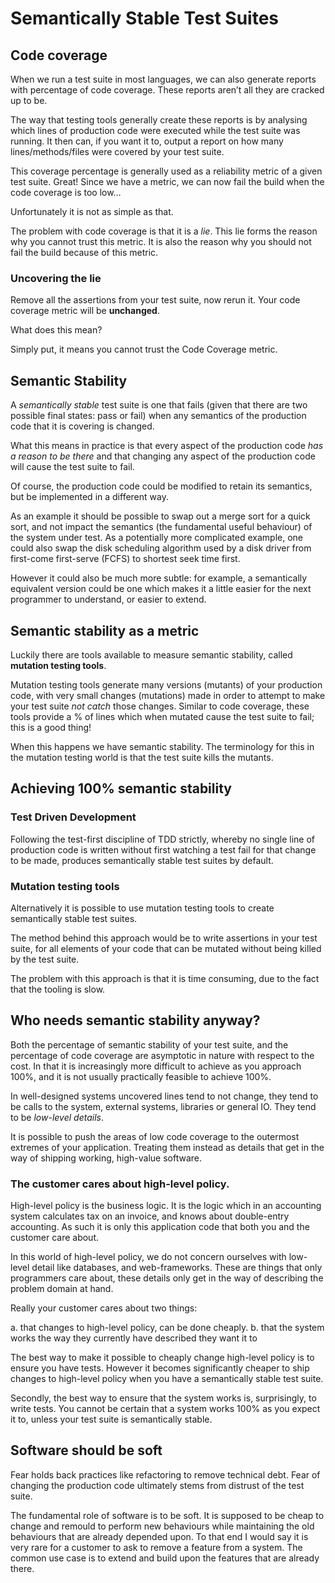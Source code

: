 # Semantically Stable Test Suites

## Code coverage

When we run a test suite in most languages, we can also generate reports with percentage of code coverage. These reports aren’t all they are cracked up to be.

The way that testing tools generally create these reports is by analysing which lines of production code were executed while the test suite was running. It then can, if you want it to, output a report on how many lines/methods/files were covered by your test suite. 

This coverage percentage is generally used as a reliability metric of a given test suite. Great! Since we have a metric, we can now fail the build when the code coverage is too low… 

Unfortunately it is not as simple as that. 

The problem with code coverage is that it is a *lie*. This lie forms the reason why you cannot trust this metric. It is also the reason why you should not fail the build because of this metric.

### Uncovering the lie

Remove all the assertions from your test suite, now rerun it. Your code coverage metric will be **unchanged**.

What does this mean?

Simply put, it means you cannot trust the Code Coverage metric.

##  Semantic Stability

A *semantically stable* test suite is one that fails (given that there are two possible final states: pass or fail) when any semantics of the production code that it is covering is changed.

What this means in practice is that every aspect of the production code *has a reason to be there* and that changing any aspect of the production code will cause the test suite to fail.

Of course, the production code could be modified to retain its semantics, but be implemented in a different way.

As an example it should be possible to swap out a merge sort for a quick sort, and not impact the semantics (the fundamental useful behaviour) of the system under test. As a potentially more complicated example, one could also swap the disk scheduling algorithm used by a disk driver from first-come first-serve (FCFS) to shortest seek time first.

However it could also be much more subtle: for example, a semantically equivalent version could be one which makes it a little easier for the next programmer to understand, or easier to extend. 

## Semantic stability as a metric

Luckily there are tools available to measure semantic stability, called **mutation testing tools**.

Mutation testing tools generate many versions (mutants) of your production code, with very small changes (mutations) made in order to attempt to make your test suite *not catch* those changes. Similar to code coverage, these tools provide a % of lines which when mutated cause the test suite to fail; this is a good thing! 

When this happens we have semantic stability. The terminology for this in the mutation testing world is that the test suite kills the mutants.

## Achieving 100% semantic stability

### Test Driven Development

Following the test-first discipline of TDD strictly, whereby no single line of production code is written without first watching a test fail for that change to be made, produces semantically stable test suites by default.

### Mutation testing tools

Alternatively it is possible to use mutation testing tools to create semantically stable test suites. 

The method behind this approach would be to write assertions in your test suite, for all elements of your code that can be mutated without being killed by the test suite.

The problem with this approach is that it is time consuming, due to the fact that the tooling is slow. 

## Who needs semantic stability anyway?

Both the percentage of semantic stability of your test suite, and the percentage of code coverage are asymptotic in nature with respect to the cost. In that it is increasingly more difficult to achieve as you approach 100%, and it is not usually practically feasible to achieve 100%. 

In well-designed systems uncovered lines tend to not change, they tend to be calls to the system, external systems, libraries or general IO. They tend to be *low-level details*.

It is possible to push the areas of low code coverage to the outermost extremes of your application. Treating them instead as details that get in the way of shipping working, high-value software.   

### The customer cares about high-level policy.

High-level policy is the business logic. It is the logic which in an accounting system calculates tax on an invoice, and knows about double-entry accounting. As such it is only this application code that both you and the customer care about. 

In this world of high-level policy, we do not concern ourselves with low-level detail like databases, and web-frameworks. These are things that only programmers care about, these details only get in the way of describing the problem domain at hand.

Really your customer cares about two things: 

a. that changes to high-level policy, can be done cheaply.
b. that the system works the way they currently have described they want it to

The best way to make it possible to cheaply change high-level policy is to ensure you have tests. However it becomes significantly cheaper to ship changes to high-level policy when you have a semantically stable test suite.

Secondly, the best way to ensure that the system works is, surprisingly, to write tests. You cannot be certain that a system works 100% as you expect it to, unless your test suite is semantically stable. 

## Software should be soft

Fear holds back practices like refactoring to remove technical debt. Fear of changing the production code ultimately stems from distrust of the test suite. 

The fundamental role of software is to be soft. It is supposed to be cheap to change and remould to perform new behaviours while maintaining the old behaviours that are already depended upon. To that end I would say it is very rare for a customer to ask to remove a feature from a system. The common use case is to extend and build upon the features that are already there.
